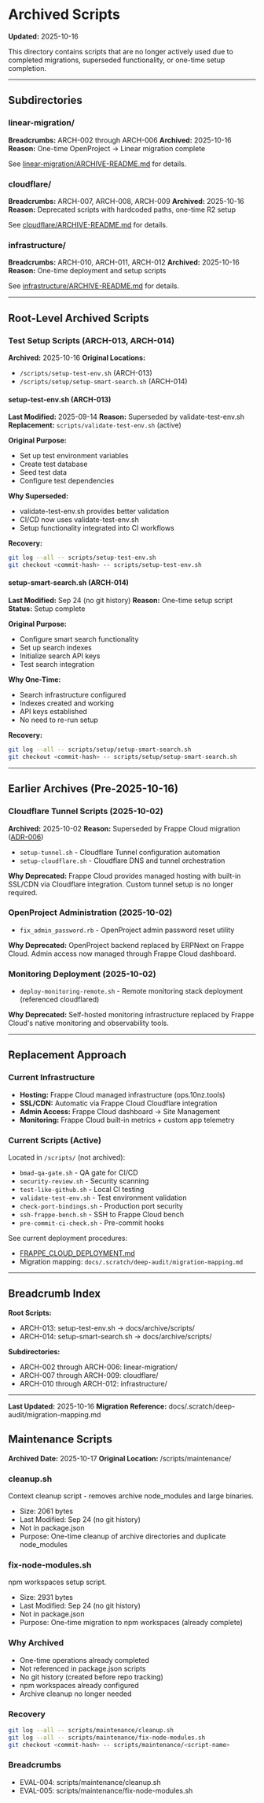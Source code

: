 # Archived Scripts

**Updated:** 2025-10-16

This directory contains scripts that are no longer actively used due to completed migrations, superseded functionality, or one-time setup completion.

---

## Subdirectories

### linear-migration/
**Breadcrumbs:** ARCH-002 through ARCH-006
**Archived:** 2025-10-16
**Reason:** One-time OpenProject → Linear migration complete

See [linear-migration/ARCHIVE-README.md](linear-migration/ARCHIVE-README.md) for details.

### cloudflare/
**Breadcrumbs:** ARCH-007, ARCH-008, ARCH-009
**Archived:** 2025-10-16
**Reason:** Deprecated scripts with hardcoded paths, one-time R2 setup

See [cloudflare/ARCHIVE-README.md](cloudflare/ARCHIVE-README.md) for details.

### infrastructure/
**Breadcrumbs:** ARCH-010, ARCH-011, ARCH-012
**Archived:** 2025-10-16
**Reason:** One-time deployment and setup scripts

See [infrastructure/ARCHIVE-README.md](infrastructure/ARCHIVE-README.md) for details.

---

## Root-Level Archived Scripts

### Test Setup Scripts (ARCH-013, ARCH-014)

**Archived:** 2025-10-16
**Original Locations:**
- `/scripts/setup-test-env.sh` (ARCH-013)
- `/scripts/setup/setup-smart-search.sh` (ARCH-014)

#### setup-test-env.sh (ARCH-013)
**Last Modified:** 2025-09-14
**Reason:** Superseded by validate-test-env.sh
**Replacement:** `scripts/validate-test-env.sh` (active)

**Original Purpose:**
- Set up test environment variables
- Create test database
- Seed test data
- Configure test dependencies

**Why Superseded:**
- validate-test-env.sh provides better validation
- CI/CD now uses validate-test-env.sh
- Setup functionality integrated into CI workflows

**Recovery:**
```bash
git log --all -- scripts/setup-test-env.sh
git checkout <commit-hash> -- scripts/setup-test-env.sh
```

#### setup-smart-search.sh (ARCH-014)
**Last Modified:** Sep 24 (no git history)
**Reason:** One-time setup script
**Status:** Setup complete

**Original Purpose:**
- Configure smart search functionality
- Set up search indexes
- Initialize search API keys
- Test search integration

**Why One-Time:**
- Search infrastructure configured
- Indexes created and working
- API keys established
- No need to re-run setup

**Recovery:**
```bash
git log --all -- scripts/setup/setup-smart-search.sh
git checkout <commit-hash> -- scripts/setup/setup-smart-search.sh
```

---

## Earlier Archives (Pre-2025-10-16)

### Cloudflare Tunnel Scripts (2025-10-02)

**Archived:** 2025-10-02
**Reason:** Superseded by Frappe Cloud migration ([ADR-006](../../architecture/adr/ADR-006-erpnext-frappe-cloud-migration.md))

- `setup-tunnel.sh` - Cloudflare Tunnel configuration automation
- `setup-cloudflare.sh` - Cloudflare DNS and tunnel orchestration

**Why Deprecated:** Frappe Cloud provides managed hosting with built-in SSL/CDN via Cloudflare integration. Custom tunnel setup is no longer required.

### OpenProject Administration (2025-10-02)

- `fix_admin_password.rb` - OpenProject admin password reset utility

**Why Deprecated:** OpenProject backend replaced by ERPNext on Frappe Cloud. Admin access now managed through Frappe Cloud dashboard.

### Monitoring Deployment (2025-10-02)

- `deploy-monitoring-remote.sh` - Remote monitoring stack deployment (referenced cloudflared)

**Why Deprecated:** Self-hosted monitoring infrastructure replaced by Frappe Cloud's native monitoring and observability tools.

---

## Replacement Approach

### Current Infrastructure
- **Hosting:** Frappe Cloud managed infrastructure (ops.10nz.tools)
- **SSL/CDN:** Automatic via Frappe Cloud Cloudflare integration
- **Admin Access:** Frappe Cloud dashboard → Site Management
- **Monitoring:** Frappe Cloud built-in metrics + custom app telemetry

### Current Scripts (Active)
Located in `/scripts/` (not archived):
- `bmad-qa-gate.sh` - QA gate for CI/CD
- `security-review.sh` - Security scanning
- `test-like-github.sh` - Local CI testing
- `validate-test-env.sh` - Test environment validation
- `check-port-bindings.sh` - Production port security
- `ssh-frappe-bench.sh` - SSH to Frappe Cloud bench
- `pre-commit-ci-check.sh` - Pre-commit hooks

See current deployment procedures:
- [FRAPPE_CLOUD_DEPLOYMENT.md](../../deployment/FRAPPE_CLOUD_DEPLOYMENT.md)
- Migration mapping: `docs/.scratch/deep-audit/migration-mapping.md`

---

## Breadcrumb Index

**Root Scripts:**
- ARCH-013: setup-test-env.sh → docs/archive/scripts/
- ARCH-014: setup-smart-search.sh → docs/archive/scripts/

**Subdirectories:**
- ARCH-002 through ARCH-006: linear-migration/
- ARCH-007 through ARCH-009: cloudflare/
- ARCH-010 through ARCH-012: infrastructure/

---

**Last Updated:** 2025-10-16
**Migration Reference:** docs/.scratch/deep-audit/migration-mapping.md

## Maintenance Scripts

**Archived Date:** 2025-10-17
**Original Location:** /scripts/maintenance/

### cleanup.sh

Context cleanup script - removes archive node_modules and large binaries.

- Size: 2061 bytes
- Last Modified: Sep 24 (no git history)
- Not in package.json
- Purpose: One-time cleanup of archive directories and duplicate node_modules

### fix-node-modules.sh

npm workspaces setup script.

- Size: 2931 bytes
- Last Modified: Sep 24 (no git history)
- Not in package.json
- Purpose: One-time migration to npm workspaces (already complete)

### Why Archived

- One-time operations already completed
- Not referenced in package.json scripts
- No git history (created before repo tracking)
- npm workspaces already configured
- Archive cleanup no longer needed

### Recovery

```bash
git log --all -- scripts/maintenance/cleanup.sh
git log --all -- scripts/maintenance/fix-node-modules.sh
git checkout <commit-hash> -- scripts/maintenance/<script-name>
```

### Breadcrumbs

- EVAL-004: scripts/maintenance/cleanup.sh
- EVAL-005: scripts/maintenance/fix-node-modules.sh
